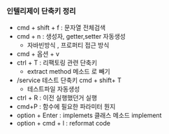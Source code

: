 ### 인텔리제이 단축키 정리
- cmd + shift + f : 문자열 전체검색
- cmd + n : 생성자, getter,setter 자동생성 
  - 자바빈방식 , 프로퍼티 접근 방식
- cmd + 옵션 + v
- ctrl + T :  리팩토링 관련 단축키 
  - extract method 메소드 로 빼기
- /service 테스트 단축키 cmd + shift+ T
  - 테스트파일 자동생성
- ctrl + R  : 이전 실행했던거 실행
- cmd+P : 함수에 필요한 파라미터 뭔지 
- option + Enter : implemets 클래스 메소드 implement 
- option + cmd + l : reformat code